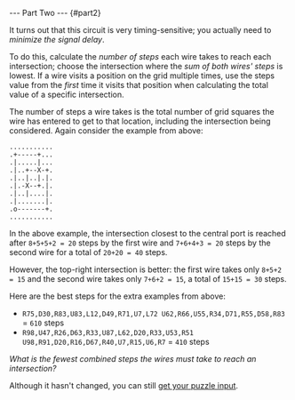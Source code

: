 \-\-- Part Two \-\-- {#part2}

It turns out that this circuit is very timing-sensitive; you actually
need to *minimize the signal delay*.

To do this, calculate the *number of steps* each wire takes to reach
each intersection; choose the intersection where the *sum of both
wires\' steps* is lowest. If a wire visits a position on the grid
multiple times, use the steps value from the *first* time it visits that
position when calculating the total value of a specific intersection.

The number of steps a wire takes is the total number of grid squares the
wire has entered to get to that location, including the intersection
being considered. Again consider the example from above:

    ...........
    .+-----+...
    .|.....|...
    .|..+--X-+.
    .|..|..|.|.
    .|.-X--+.|.
    .|..|....|.
    .|.......|.
    .o-------+.
    ...........

In the above example, the intersection closest to the central port is
reached after `8+5+5+2 = 20` steps by the first wire and `7+6+4+3 = 20`
steps by the second wire for a total of `20+20 = 40` steps.

However, the top-right intersection is better: the first wire takes only
`8+5+2 = 15` and the second wire takes only `7+6+2 = 15`, a total of
`15+15 = 30` steps.

Here are the best steps for the extra examples from above:

-   `R75,D30,R83,U83,L12,D49,R71,U7,L72 U62,R66,U55,R34,D71,R55,D58,R83`
    = `610` steps
-   `R98,U47,R26,D63,R33,U87,L62,D20,R33,U53,R51 U98,R91,D20,R16,D67,R40,U7,R15,U6,R7`
    = `410` steps

*What is the fewest combined steps the wires must take to reach an
intersection?*

Although it hasn\'t changed, you can still [get your puzzle
input](3/input).
